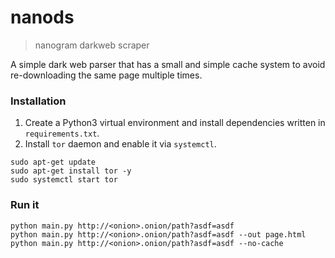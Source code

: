 # nanods
> nanogram darkweb scraper

A simple dark web parser that has a small and simple cache system
to avoid re-downloading the same page multiple times.

### Installation

1. Create a Python3 virtual environment and install dependencies written in `requirements.txt`.
2. Install `tor` daemon and enable it via `systemctl`.

```
sudo apt-get update
sudo apt-get install tor -y
sudo systemctl start tor
```

### Run it

```
python main.py http://<onion>.onion/path?asdf=asdf
python main.py http://<onion>.onion/path?asdf=asdf --out page.html
python main.py http://<onion>.onion/path?asdf=asdf --no-cache
```
